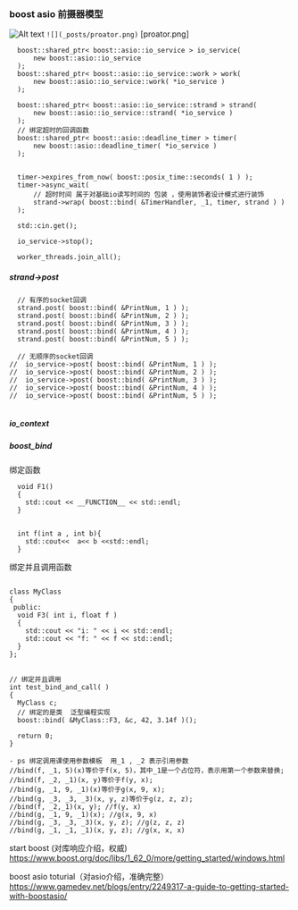 ###  boost asio 前摄器模型 


![Alt text](proator.png "optional title")
`![](_posts/proator.png)`
[proator.png]

```
  boost::shared_ptr< boost::asio::io_service > io_service(
      new boost::asio::io_service
  );
  boost::shared_ptr< boost::asio::io_service::work > work(
      new boost::asio::io_service::work( *io_service )
  );
  
  boost::shared_ptr< boost::asio::io_service::strand > strand(
      new boost::asio::io_service::strand( *io_service )
  );
  // 绑定超时的回调函数
  boost::shared_ptr< boost::asio::deadline_timer > timer(
      new boost::asio::deadline_timer( *io_service )
  );
  
  
  timer->expires_from_now( boost::posix_time::seconds( 1 ) );
  timer->async_wait(
      // 超时时间 属于对基础io读写时间的 包装 ，使用装饰者设计模式进行装饰
      strand->wrap( boost::bind( &TimerHandler, _1, timer, strand ) )
  );

  std::cin.get();

  io_service->stop();

  worker_threads.join_all();

```

##### strand->post


```
  // 有序的socket回调
  strand.post( boost::bind( &PrintNum, 1 ) );
  strand.post( boost::bind( &PrintNum, 2 ) );
  strand.post( boost::bind( &PrintNum, 3 ) );
  strand.post( boost::bind( &PrintNum, 4 ) );
  strand.post( boost::bind( &PrintNum, 5 ) );

  // 无顺序的socket回调
//  io_service->post( boost::bind( &PrintNum, 1 ) );
//  io_service->post( boost::bind( &PrintNum, 2 ) );
//  io_service->post( boost::bind( &PrintNum, 3 ) );
//  io_service->post( boost::bind( &PrintNum, 4 ) );
//  io_service->post( boost::bind( &PrintNum, 5 ) );


```
##### io_context
#####  boost_bind   
绑定函数

```
  void F1()
  {
    std::cout << __FUNCTION__ << std::endl;
  }


  int f(int a , int b){
    std::cout<<  a<< b <<std::endl;
  }

```

绑定并且调用函数

```

class MyClass
{
 public:
  void F3( int i, float f )
  {
    std::cout << "i: " << i << std::endl;
    std::cout << "f: " << f << std::endl;
  }
};


// 绑定并且调用
int test_bind_and_call( )
{
  MyClass c;
  // 绑定的是类  泛型编程实现
  boost::bind( &MyClass::F3, &c, 42, 3.14f )();

  return 0;
}
```

```
- ps 绑定调用课使用参数模板  用_1 , _2 表示引用参数
//bind(f, _1, 5)(x)等价于f(x, 5)，其中_1是一个占位符，表示用第一个参数来替换;
//bind(f, _2, _1)(x, y)等价于f(y, x);
//bind(g, _1, 9, _1)(x)等价于g(x, 9, x);
//bind(g, _3, _3, _3)(x, y, z)等价于g(z, z, z);
//bind(f, _2,_1)(x, y); //f(y, x)
//bind(g, _1, 9, _1)(x); //g(x, 9, x)
//bind(g, _3, _3, _3)(x, y, z); //g(z, z, z)
//bind(g, _1, _1, _1)(x, y, z); //g(x, x, x)
```


start boost (对库响应介绍，权威)
https://www.boost.org/doc/libs/1_62_0/more/getting_started/windows.html

boost asio toturial（对asio介绍，准确完整）
https://www.gamedev.net/blogs/entry/2249317-a-guide-to-getting-started-with-boostasio/

